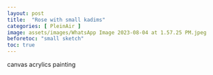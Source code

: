```yaml
---
layout: post
title:  "Rose with small kadims"
categories: [ PleinAir ]
image: assets/images/WhatsApp Image 2023-08-04 at 1.57.25 PM.jpeg
beforetoc: "small sketch"
toc: true
---
```


canvas acrylics painting